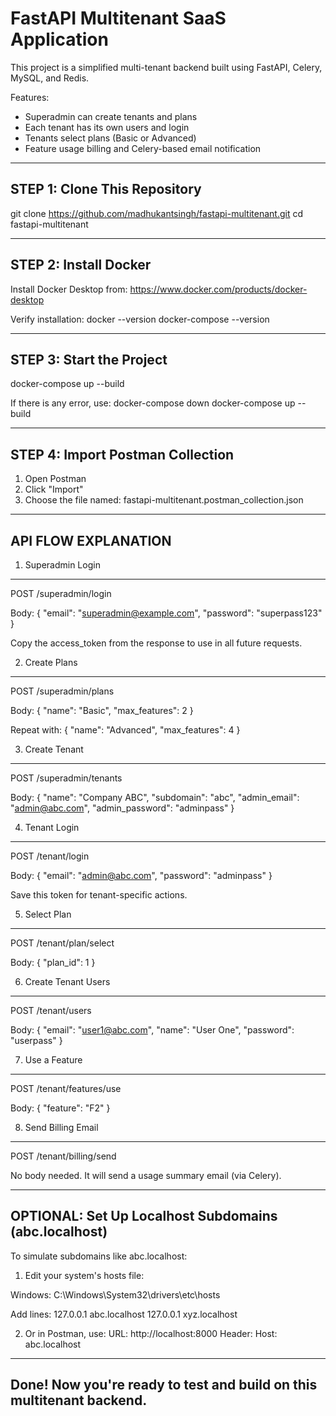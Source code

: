 FastAPI Multitenant SaaS Application
====================================

This project is a simplified multi-tenant backend built using FastAPI, Celery, MySQL, and Redis.

Features:
- Superadmin can create tenants and plans
- Each tenant has its own users and login
- Tenants select plans (Basic or Advanced)
- Feature usage billing and Celery-based email notification

---------------------------------------------------------
STEP 1: Clone This Repository
---------------------------------------------------------

git clone https://github.com/madhukantsingh/fastapi-multitenant.git
cd fastapi-multitenant

---------------------------------------------------------
STEP 2: Install Docker
---------------------------------------------------------

Install Docker Desktop from:
https://www.docker.com/products/docker-desktop

Verify installation:
docker --version
docker-compose --version

---------------------------------------------------------
STEP 3: Start the Project
---------------------------------------------------------

docker-compose up --build

If there is any error, use:
docker-compose down
docker-compose up --build

---------------------------------------------------------
STEP 4: Import Postman Collection
---------------------------------------------------------

1. Open Postman
2. Click "Import"
3. Choose the file named: fastapi-multitenant.postman_collection.json

---------------------------------------------------------
API FLOW EXPLANATION
---------------------------------------------------------

1. Superadmin Login
--------------------
POST /superadmin/login

Body:
{
  "email": "superadmin@example.com",
  "password": "superpass123"
}

Copy the access_token from the response to use in all future requests.

2. Create Plans
--------------------
POST /superadmin/plans

Body:
{
  "name": "Basic",
  "max_features": 2
}

Repeat with:
{
  "name": "Advanced",
  "max_features": 4
}

3. Create Tenant
--------------------
POST /superadmin/tenants

Body:
{
  "name": "Company ABC",
  "subdomain": "abc",
  "admin_email": "admin@abc.com",
  "admin_password": "adminpass"
}

4. Tenant Login
--------------------
POST /tenant/login

Body:
{
  "email": "admin@abc.com",
  "password": "adminpass"
}

Save this token for tenant-specific actions.

5. Select Plan
--------------------
POST /tenant/plan/select

Body:
{
  "plan_id": 1
}

6. Create Tenant Users
--------------------
POST /tenant/users

Body:
{
  "email": "user1@abc.com",
  "name": "User One",
  "password": "userpass"
}

7. Use a Feature
--------------------
POST /tenant/features/use

Body:
{
  "feature": "F2"
}

8. Send Billing Email
--------------------
POST /tenant/billing/send

No body needed. It will send a usage summary email (via Celery).

---------------------------------------------------------
OPTIONAL: Set Up Localhost Subdomains (abc.localhost)
---------------------------------------------------------

To simulate subdomains like abc.localhost:

1. Edit your system's hosts file:

Windows:
C:\Windows\System32\drivers\etc\hosts

Add lines:
127.0.0.1 abc.localhost
127.0.0.1 xyz.localhost

2. Or in Postman, use:
URL: http://localhost:8000
Header: Host: abc.localhost

---------------------------------------------------------
Done!
Now you're ready to test and build on this multitenant backend.
---------------------------------------------------------
